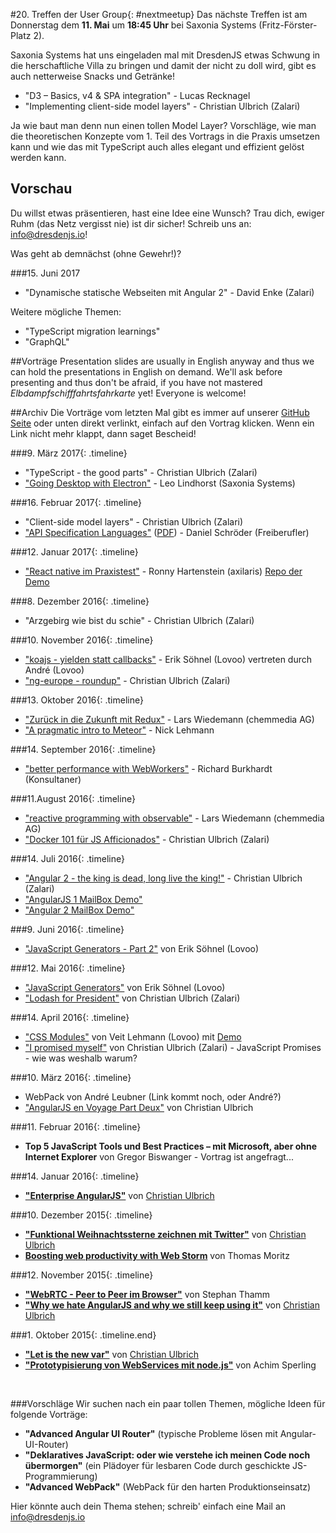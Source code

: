 #20. Treffen der User Group{: #nextmeetup}
Das nächste Treffen ist am Donnerstag dem **11. Mai** um **18:45 Uhr** bei Saxonia Systems (Fritz-Förster-Platz 2). 

Saxonia Systems hat uns eingeladen mal mit DresdenJS etwas Schwung in die herschaftliche Villa zu bringen und damit der nicht zu doll wird, gibt es auch netterweise Snacks und Getränke!

* "D3 – Basics, v4 & SPA integration" - Lucas Recknagel
* "Implementing client-side model layers" - Christian Ulbrich (Zalari)

Ja wie baut man denn nun einen tollen Model Layer? Vorschläge, wie man die theoretischen Konzepte vom 1. Teil des Vortrags in die Praxis umsetzen kann und wie das mit TypeScript auch alles elegant und effizient gelöst werden kann.

## Vorschau
Du willst etwas präsentieren, hast eine Idee eine Wunsch? Trau dich, ewiger Ruhm (das Netz vergisst nie) ist dir sicher! Schreib uns an: <info@dresdenjs.io>!

Was geht ab demnächst (ohne Gewehr!)?

###15. Juni 2017
* "Dynamische statische Webseiten mit Angular 2" - David Enke (Zalari)

Weitere mögliche Themen:

* "TypeScript migration learnings"
* "GraphQL" 


##Vorträge
Presentation slides are usually in English anyway and thus we can hold the presentations in English on demand. We'll ask before presenting and thus don't be afraid, if you have not mastered _Elbdampfschifffahrtsfahrkarte_ yet!  Everyone is welcome!

##Archiv
Die Vorträge vom letzten Mal gibt es immer auf unserer [GitHub Seite](https://github.com/dresdenjs/) oder unten direkt verlinkt, einfach auf den Vortrag klicken. Wenn ein Link nicht mehr klappt, dann saget Bescheid!

###9. März 2017{: .timeline}
* "TypeScript - the good parts" - Christian Ulbrich (Zalari)
* ["Going Desktop with Electron"](https://www.slideshare.net/LeoLindhorst/going-desktop-with-electron?qid=b8a1bb07-8c14-4b04-a66c-9ea27a406eba&v=&b=&from_search=1) - Leo Lindhorst (Saxonia Systems)

###16. Februar 2017{: .timeline}
* "Client-side model layers" - Christian Ulbrich (Zalari)
* ["API Specification Languages"](https://github.com/schroedan/api-spec-lang-talk) ([PDF](https://github.com/schroedan/api-spec-lang-talk/releases/download/2017-02-16/api-spec-lang-talk-2016-02-16.pdf)) - Daniel Schröder (Freiberufler)

###12. Januar 2017{: .timeline}
* ["React native im Praxistest"](https://github.com/ronnyhartenstein/pilzliste-react-native-redux/blob/gh-pages/Talk%20React%20Native.pdf) - Ronny Hartenstein (axilaris) [Repo der Demo](https://github.com/ronnyhartenstein/pilzliste-react-native-redux)

###8. Dezember 2016{: .timeline}
* "Arzgebirg wie bist du schie" - Christian Ulbrich (Zalari)

###10. November 2016{: .timeline}
* ["koajs - yielden statt callbacks"](https://github.com/hoeck/dresdenjs-koa) - Erik Söhnel (Lovoo) vertreten durch André (Lovoo)
* ["ng-europe - roundup"](https://raw.githubusercontent.com/dresdenjs/dresdenjs.io/master/app/assets/presentations/presentation_ng_europe_roundup.pdf) - Christian Ulbrich (Zalari) 

###13. Oktober 2016{: .timeline}
* ["Zurück in die Zukunft mit Redux"](https://github.com/gernsdorfer/redux) - Lars Wiedemann (chemmedia AG)
* ["A pragmatic intro to Meteor"](https://raw.githubusercontent.com/dresdenjs/dresdenjs.io/master/app/assets/presentations/presentation_webworker.pdf) - Nick Lehmann

###14. September 2016{: .timeline}
* ["better performance with WebWorkers"](https://raw.githubusercontent.com/dresdenjs/dresdenjs.io/master/app/assets/presentations/presentation_webworker.pdf) - Richard Burkhardt (Konsultaner)

###11.August 2016{: .timeline}
* ["reactive programming with observable"](https://github.com/gernsdorfer/observer) - Lars Wiedemann (chemmedia AG)
* ["Docker 101 für JS Afficionados"](https://raw.githubusercontent.com/dresdenjs/dresdenjs.io/master/app/assets/presentations/presentation_Docker_101_for_JS_Afficionados.pdf) - Christian Ulbrich (Zalari)

###14. Juli 2016{: .timeline}
* ["Angular 2 - the king is dead, long live the king!"](https://raw.githubusercontent.com/dresdenjs/dresdenjs.io/master/app/assets/presentations/presentation_angular2_the_king_is_dead.pdf) - Christian Ulbrich (Zalari)
* ["AngularJS 1 MailBox Demo"](https://github.com/dresdenjs/mailbox-demo-angularjs)
* ["Angular 2 MailBox Demo"](https://github.com/dresdenjs/mailbox-demo-angular2)

###9. Juni 2016{: .timeline}
* ["JavaScript Generators - Part 2"](https://hoeck.github.io/dresdenjs-generators-part-two) von Erik Söhnel (Lovoo)

###12. Mai 2016{: .timeline}
* ["JavaScript Generators"](https://hoeck.github.io/dresdenjs-generators) von Erik Söhnel (Lovoo)
* ["Lodash for President"](https://raw.githubusercontent.com/dresdenjs/dresdenjs.io/master/app/assets/presentations/presentation_lodash_for_president.pdf) von Christian Ulbrich (Zalari)

###14. April 2016{: .timeline}

* ["CSS Modules"](https://github.com/levito/slides-css-modules) von Veit Lehmann (Lovoo) mit [Demo](https://github.com/levito/css-modules-demo)
* ["I promised myself"](https://raw.githubusercontent.com/dresdenjs/dresdenjs.io/master/app/assets/presentations/presentation_I_promised_myself.pdf) von Christian Ulbrich (Zalari) - JavaScript Promises - wie was weshalb warum?

###10. März 2016{: .timeline}

* WebPack von André Leubner (Link kommt noch, oder André?)
* ["AngularJS en Voyage Part Deux"](https://github.com/dresdenjs/dresdenjs.io/raw/master/app/assets/presentations/presentation_angularjs_enterprise_part_deux.pdf) von Christian Ulbrich

###11. Februar 2016{: .timeline}

* **Top 5 JavaScript Tools und Best Practices – mit Microsoft, aber ohne Internet Explorer** von Gregor Biswanger - Vortrag ist angefragt...

###14. Januar 2016{: .timeline}

* **["Enterprise AngularJS"](http://bit.ly/1SrPnCS)** von [Christian Ulbrich](mailto:christian@dresdenjs.io) 

###10. Dezember 2015{: .timeline}

* **["Funktional Weihnachtssterne zeichnen mit Twitter"](https://github.com/dresdenjs/xmas-star-twitterizer)** von [Christian Ulbrich](mailto:christian@dresdenjs.io)
* **[Boosting web productivity with Web Storm](https://github.com/dresdenjs/boosting-productivity-with-webstorm)** von Thomas Moritz

###12. November 2015{: .timeline}

* **["WebRTC - Peer to Peer im Browser"](https://github.com/Innovailable/webrtc-security-talk/tree/no_security)** von Stephan Thamm
* **["Why we hate AngularJS and why we still keep using it"](https://github.com/dresdenjs/dresdenjs.io/raw/gh-pages/assets/presentations/presentation_why_hate.pdf)** von [Christian Ulbrich](mailto:christian@dresdenjs.io)

###1. Oktober 2015{: .timeline.end}

* **["Let is the new var"](https://github.com/dresdenjs/let-is-the-new-var)** von [Christian Ulbrich](mailto:christian@dresdenjs.io)
* **["Prototypisierung von WebServices mit node.js"](https://github.com/dresdenjs/api-mock-using-nodejs)** von Achim Sperling

&#160;

###Vorschläge
Wir suchen nach ein paar tollen Themen, mögliche Ideen für folgende Vorträge:

* **"Advanced Angular UI Router"** (typische Probleme lösen mit Angular-UI-Router)
* **"Deklaratives JavaScript: oder wie verstehe ich meinen Code noch übermorgen"** (ein Plädoyer für lesbaren Code durch geschickte JS-Programmierung)
* **"Advanced WebPack"** (WebPack für den harten Produktionseinsatz)

Hier könnte auch dein Thema stehen; schreib' einfach eine Mail an <info@dresdenjs.io>
